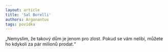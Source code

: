 ```yaml
---
layout: article
title: 'Sal Borelli'
authors: Argonantus
tags: povídka
---
```


„Nemyslím, že takový dům je jenom pro zlost. Pokud se vám nelíbí, můžete
ho kdykoli za pár milionů prodat.“
